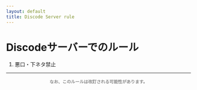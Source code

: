 ```yaml
---
layout: default
title: Discode Server rule
---
```


# Discodeサーバーでのルール

1. 悪口・下ネタ禁止

---
<div align="center">
  <small><strong><span style="color: #888888;">なお、このルールは改訂される可能性があります。</span></strong></small>
</div>